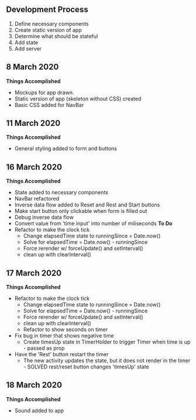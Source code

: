## Development Process
1. Define necessary components
2. Create static version of app
3. Determine what should be stateful
4. Add state
5. Add server

## 8 March 2020
**Things Accomplished** 
* Mockups for app drawn.
* Static version of app (skeleton without CSS) created
* Basic CSS added for NavBar

## 11 March 2020
**Things Accomplished**
* General styling added to form and buttons

## 16 March 2020
**Things Accomplished**
* State added to necessary components
* NavBar refactored
* Inverse data flow added to Reset and Rest and Start buttons
* Make start button only clickable when form is filled out
* Debug inverse data flow
* Convert value from 'time input' into number of miliseconds
**To Do**
* Refactor to make the clock tick
  * Change elapsedTime state to runningSince = Date.now()
  * Solve for elapsedTime = Date.now() - runningSince
  * Force rerender w/ forceUpdate() and setInterval()
  * clean up with clearInterval()

## 17 March 2020 
**Things Accomplished**
* Refactor to make the clock tick
  * Change elapsedTime state to runningSince = Date.now()
  * Solve for elapsedTime = Date.now() - runningSince
  * Force rerender w/ forceUpdate() and setInterval()
  * clean up with clearInterval()
  * Refactor to show seconds on timer
* Fix bug in timer that shows negative time
  * Create timesUp state in TimerHolder to trigger Timer when time is up - passed as prop
* Have the 'Rest' button restart the timer
  * The new activity updates the state, but it does not render in the timer - SOLVED rest/reset button changes 'timesUp' state

## 18 March 2020
**Things Accomplished**
* Sound added to app